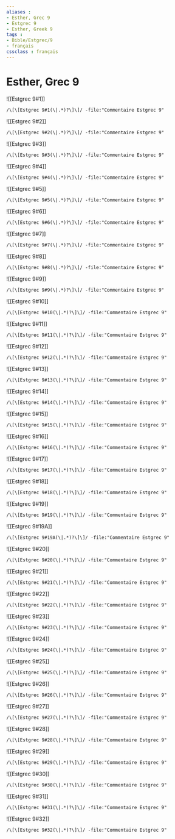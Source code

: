 ```yaml
---
aliases : 
- Esther, Grec 9
- Estgrec 9
- Esther, Greek 9
tags : 
- Bible/Estgrec/9
- français
cssclass : français
---
```


# Esther, Grec 9

![[Estgrec 9#1]]

```query
/\[\[Estgrec 9#1(\|.*)?\]\]/ -file:"Commentaire Estgrec 9"
```

![[Estgrec 9#2]]

```query
/\[\[Estgrec 9#2(\|.*)?\]\]/ -file:"Commentaire Estgrec 9"
```

![[Estgrec 9#3]]

```query
/\[\[Estgrec 9#3(\|.*)?\]\]/ -file:"Commentaire Estgrec 9"
```

![[Estgrec 9#4]]

```query
/\[\[Estgrec 9#4(\|.*)?\]\]/ -file:"Commentaire Estgrec 9"
```

![[Estgrec 9#5]]

```query
/\[\[Estgrec 9#5(\|.*)?\]\]/ -file:"Commentaire Estgrec 9"
```

![[Estgrec 9#6]]

```query
/\[\[Estgrec 9#6(\|.*)?\]\]/ -file:"Commentaire Estgrec 9"
```

![[Estgrec 9#7]]

```query
/\[\[Estgrec 9#7(\|.*)?\]\]/ -file:"Commentaire Estgrec 9"
```

![[Estgrec 9#8]]

```query
/\[\[Estgrec 9#8(\|.*)?\]\]/ -file:"Commentaire Estgrec 9"
```

![[Estgrec 9#9]]

```query
/\[\[Estgrec 9#9(\|.*)?\]\]/ -file:"Commentaire Estgrec 9"
```

![[Estgrec 9#10]]

```query
/\[\[Estgrec 9#10(\|.*)?\]\]/ -file:"Commentaire Estgrec 9"
```

![[Estgrec 9#11]]

```query
/\[\[Estgrec 9#11(\|.*)?\]\]/ -file:"Commentaire Estgrec 9"
```

![[Estgrec 9#12]]

```query
/\[\[Estgrec 9#12(\|.*)?\]\]/ -file:"Commentaire Estgrec 9"
```

![[Estgrec 9#13]]

```query
/\[\[Estgrec 9#13(\|.*)?\]\]/ -file:"Commentaire Estgrec 9"
```

![[Estgrec 9#14]]

```query
/\[\[Estgrec 9#14(\|.*)?\]\]/ -file:"Commentaire Estgrec 9"
```

![[Estgrec 9#15]]

```query
/\[\[Estgrec 9#15(\|.*)?\]\]/ -file:"Commentaire Estgrec 9"
```

![[Estgrec 9#16]]

```query
/\[\[Estgrec 9#16(\|.*)?\]\]/ -file:"Commentaire Estgrec 9"
```

![[Estgrec 9#17]]

```query
/\[\[Estgrec 9#17(\|.*)?\]\]/ -file:"Commentaire Estgrec 9"
```

![[Estgrec 9#18]]

```query
/\[\[Estgrec 9#18(\|.*)?\]\]/ -file:"Commentaire Estgrec 9"
```

![[Estgrec 9#19]]

```query
/\[\[Estgrec 9#19(\|.*)?\]\]/ -file:"Commentaire Estgrec 9"
```

![[Estgrec 9#19A]]

```query
/\[\[Estgrec 9#19A(\|.*)?\]\]/ -file:"Commentaire Estgrec 9"
```

![[Estgrec 9#20]]

```query
/\[\[Estgrec 9#20(\|.*)?\]\]/ -file:"Commentaire Estgrec 9"
```

![[Estgrec 9#21]]

```query
/\[\[Estgrec 9#21(\|.*)?\]\]/ -file:"Commentaire Estgrec 9"
```

![[Estgrec 9#22]]

```query
/\[\[Estgrec 9#22(\|.*)?\]\]/ -file:"Commentaire Estgrec 9"
```

![[Estgrec 9#23]]

```query
/\[\[Estgrec 9#23(\|.*)?\]\]/ -file:"Commentaire Estgrec 9"
```

![[Estgrec 9#24]]

```query
/\[\[Estgrec 9#24(\|.*)?\]\]/ -file:"Commentaire Estgrec 9"
```

![[Estgrec 9#25]]

```query
/\[\[Estgrec 9#25(\|.*)?\]\]/ -file:"Commentaire Estgrec 9"
```

![[Estgrec 9#26]]

```query
/\[\[Estgrec 9#26(\|.*)?\]\]/ -file:"Commentaire Estgrec 9"
```

![[Estgrec 9#27]]

```query
/\[\[Estgrec 9#27(\|.*)?\]\]/ -file:"Commentaire Estgrec 9"
```

![[Estgrec 9#28]]

```query
/\[\[Estgrec 9#28(\|.*)?\]\]/ -file:"Commentaire Estgrec 9"
```

![[Estgrec 9#29]]

```query
/\[\[Estgrec 9#29(\|.*)?\]\]/ -file:"Commentaire Estgrec 9"
```

![[Estgrec 9#30]]

```query
/\[\[Estgrec 9#30(\|.*)?\]\]/ -file:"Commentaire Estgrec 9"
```

![[Estgrec 9#31]]

```query
/\[\[Estgrec 9#31(\|.*)?\]\]/ -file:"Commentaire Estgrec 9"
```

![[Estgrec 9#32]]

```query
/\[\[Estgrec 9#32(\|.*)?\]\]/ -file:"Commentaire Estgrec 9"
```

